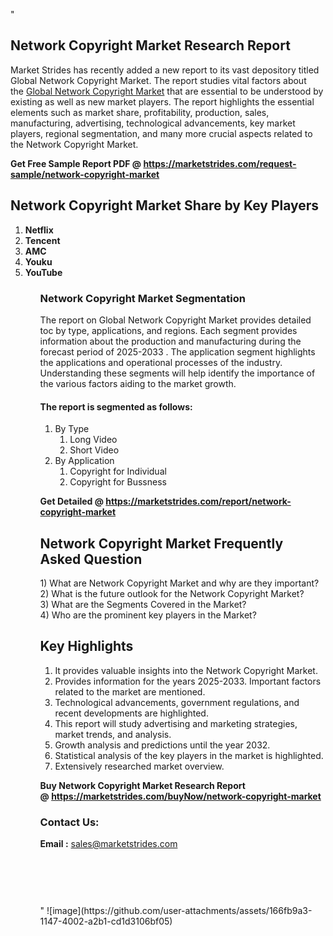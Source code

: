 "<h2>Network Copyright Market Research Report</h2>
<p>Market Strides has recently added a new report to its vast depository titled Global Network Copyright Market. The report studies vital factors about the&nbsp;<a href=https://marketstrides.com/report/network-copyright-market>Global Network Copyright Market</a>&nbsp;that are essential to be understood by existing as well as new market players. The report highlights the essential elements such as market share, profitability, production, sales, manufacturing, advertising, technological advancements, key market players, regional segmentation, and many more crucial aspects related to the Network Copyright Market.</p>
<p><strong>Get Free Sample Report PDF @&nbsp;<a href=https://marketstrides.com/request-sample/network-copyright-market>https://marketstrides.com/request-sample/network-copyright-market</a></strong></p>
<h2><strong>Network Copyright Market Share by Key Players</strong></h2>
<p><strong><ol><li>
Netflix</li><li>Tencent</li><li>AMC</li><li>Youku</li><li>YouTube

</li><ol></strong></p>
<h3><strong>Network Copyright Market Segmentation</strong></h3>
<p>The report on Global Network Copyright Market provides detailed toc by type, applications, and regions. Each segment provides information about the production and manufacturing during the forecast period of 2025-2033
. The application segment highlights the applications and operational processes of the industry. Understanding these segments will help identify the importance of the various factors aiding to the market growth.</p>
<h4>The report is segmented as follows:</h4>
<p><ol><li>By Type<ol><li>Long Video</li><li>Short Video</li></ol></li><li>By Application<ol><li>Copyright for Individual</li><li>Copyright for Bussness</li></ol></li></ol></p>
<p><strong>Get Detailed @&nbsp;<a href=https://marketstrides.com/report/network-copyright-market>https://marketstrides.com/report/network-copyright-market</a></strong></p>
<h2 class=""clr-white mb-3""><strong>Network Copyright Market Frequently Asked Question</strong></h2>
<div class=""card-header"">1) What are&nbsp;Network Copyright Market and why are they important?
<div class=""card"">
<div class=""card-header"">2) What is the future outlook for the Network Copyright Market?</div>
</div>
</div>
<div class=""card-header"">3) What are the Segments Covered in the Market?</div>
<div class=""card-header"">4) Who are the prominent key players in the Market?</div>
<h2><strong>Key Highlights</strong></h2>
<div class=""card-header"">
<ol>
<li>It provides valuable insights into the Network Copyright Market.</li>
<li>Provides information for the years 2025-2033. Important factors related to the market are mentioned.</li>
<li>Technological advancements, government regulations, and recent developments are highlighted.</li>
<li>This report will study advertising and marketing strategies, market trends, and analysis.</li>
<li>Growth analysis and predictions until the year 2032.</li>
<li>Statistical analysis of the key players in the market is highlighted.</li>
<li>Extensively researched market overview.</li>
</ol>
<p><strong>Buy Network Copyright Market Research Report @&nbsp;<a href=https://marketstrides.com/buyNow/network-copyright-market>https://marketstrides.com/buyNow/network-copyright-market</a></strong></p>
<h3>Contact Us:</h3>
<p><strong>Email :</strong> <a href=mailto:sales@marketstrides.com>sales@marketstrides.com</a></p>
</div>
<p>&nbsp;</p>
<h3>&nbsp;</h3>"
![image](https://github.com/user-attachments/assets/166fb9a3-1147-4002-a2b1-cd1d3106bf05)
